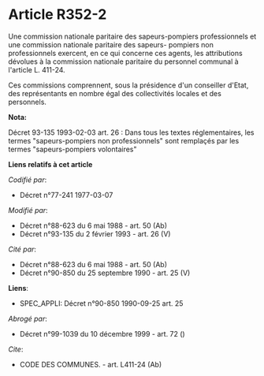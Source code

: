 # Article R352-2

Une commission nationale paritaire des sapeurs-pompiers professionnels et une commission nationale paritaire des sapeurs-
pompiers non professionnels exercent, en ce qui concerne ces agents, les attributions dévolues à la commission nationale
paritaire du personnel communal à l'article L. 411-24.

Ces commissions comprennent, sous la présidence d'un conseiller d'Etat, des représentants en nombre égal des collectivités
locales et des personnels.

**Nota:**

Décret 93-135 1993-02-03 art. 26 : Dans tous les textes réglementaires, les termes "sapeurs-pompiers non professionnels" sont
remplaçés par les termes "sapeurs-pompiers volontaires"

**Liens relatifs à cet article**

_Codifié par_:

  - Décret n°77-241 1977-03-07

_Modifié par_:

  - Décret n°88-623 du 6 mai 1988 - art. 50 (Ab)
  - Décret n°93-135 du 2 février 1993 - art. 26 (V)

_Cité par_:

  - Décret n°88-623 du 6 mai 1988 - art. 50 (Ab)
  - Décret n°90-850 du 25 septembre 1990 - art. 25 (V)

**Liens**:

  - SPEC_APPLI: Décret n°90-850 1990-09-25 art. 25

_Abrogé par_:

  - Décret n°99-1039 du 10 décembre 1999 - art. 72 ()

_Cite_:

  - CODE DES COMMUNES. - art. L411-24 (Ab)
